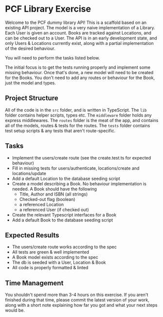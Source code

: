 # PCF Library Exercise

Welcome to the PCF dummy library API! This is a scaffold based on an existing API project. The model is a very
naive implementation of a Library. Each User is given an account. Books are tracked against Locations, and can
be checked out to a User. The API is in an early development state, and only Users & Locations currently exist,
along with a partial implementation of the desired behaviour.

You will need to perform the tasks listed below.

The initial focus is to get the tests running properly and implement some missing behaviour. Once that's done,
a new model will need to be created for the Books. You don't need to add any routes or behaviour for the Book,
just the model and types.

## Project Structure

All of the code is in the `src` folder, and is written in TypeScript. The `lib` folder contains helper scripts,
types etc. The `middleware` folder holds any express middlewares. The `routes` folder is the meat of the app, and
contains all of the models, routes & tests for the routes. The `tests` folder contains test setup scripts & any
tests that aren't route-specific.

## Tasks

  - Implement the users/create route (see the create.test.ts for expected behaviour)
  - Fill in missing tests for users/authenticate, locations/create and locations/update
  - Add a default Location to the database seeding script
  - Create a model describing a Book. No behaviour implementation is needed. A Book should have the following
    - Title, Author and ISBN (all strings)
    - Checked-out flag (boolean)
    - a referenced Location
    - a referenced User (if checked out)
  - Create the relevant Typescript interfaces for a Book
  - Add a default Book to the database seeding script

## Expected Results

  - The users/create route works according to the spec
  - All tests are green & well implemented
  - A Book model exists according to the spec
  - The db is seeded with a User, Location & Book
  - All code is properly formatted & linted

## Time Management

You shouldn't spend more than 3-4 hours on this exercise. If you aren't finished during that time, please commit the 
latest version of your work, along with a short note explaining how far you got and what your next steps would be.